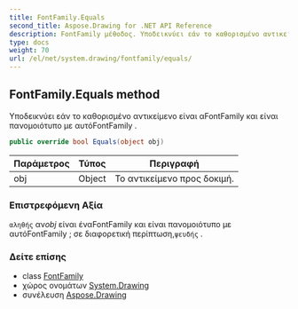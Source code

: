 ```yaml
---
title: FontFamily.Equals
second_title: Aspose.Drawing for .NET API Reference
description: FontFamily μέθοδος. Υποδεικνύει εάν το καθορισμένο αντικείμενο είναι αFontFamily και είναι πανομοιότυπο με αυτόFontFamily .
type: docs
weight: 70
url: /el/net/system.drawing/fontfamily/equals/
---
```

## FontFamily.Equals method

Υποδεικνύει εάν το καθορισμένο αντικείμενο είναι αFontFamily και είναι πανομοιότυπο με αυτόFontFamily .

```csharp
public override bool Equals(object obj)
```

| Παράμετρος | Τύπος | Περιγραφή |
| --- | --- | --- |
| obj | Object | Το αντικείμενο προς δοκιμή. |

### Επιστρεφόμενη Αξία

`αληθής` αν*obj* είναι έναFontFamily και είναι πανομοιότυπο με αυτόFontFamily ; σε διαφορετική περίπτωση,`ψευδής` .

### Δείτε επίσης

* class [FontFamily](../)
* χώρος ονομάτων [System.Drawing](../../fontfamily/)
* συνέλευση [Aspose.Drawing](../../../)


